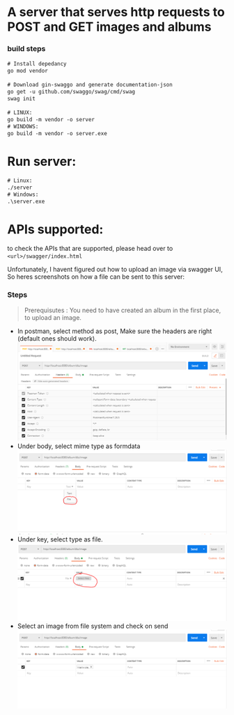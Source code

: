 # A server that serves http requests to POST and GET images and albums

### build steps
```
# Install depedancy
go mod vendor

# Download gin-swaggo and generate documentation-json
go get -u github.com/swaggo/swag/cmd/swag
swag init

# LINUX:
go build -m vendor -o server
# WINDOWS: 
go build -m vendor -o server.exe
```

# Run server:
```
# Linux:
./server
# Windows:
.\server.exe
```

# APIs supported:

to check the APIs that are supported, please head over to `<url>/swagger/index.html`

Unfortunately, I havent figured out how to upload an image via swagger UI, So heres screenshots on how a file can be sent to this server:
### Steps
> Prerequisutes : You need to have created an album in the first place, to upload an image.
- In postman, select method as post, Make sure the headers are right (default ones should work).
![image1](assets/img-upload-step1.PNG)
- Under body, select mime type as formdata
![image2](assets/img-upload-step2.PNG)
- Under key, select type as file.
![image3](assets/img-upload-step3.PNG)
- Select an image from file system and check on send
![image3](assets/img-upload-step4.PNG)